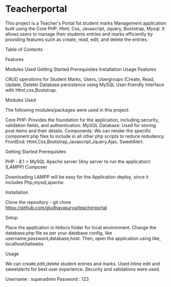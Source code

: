 # Teacherportal

This project is a Teacher's Portal fot student marks Management application built using the Core PHP, Html, Css, Javascript, Jquery, Bootstrap, Mysql. It allows users to manage their students entries and marks efficiently by providing features such as create, read, edit, and delete the entries.

Table of Contents

Features

Modules Used 
Getting Started 
Prerequisites 
Installation 
Usage 
Features

CRUD operations for Student Marks, Users, Usergroups (Create, Read, Update, Delete) 
Database persistence using MySQL 
User-friendly interface with Html,css,Bootstrap.

Modules Used

The following modules/packages were used in this project:

Core PHP: Provides the foundation for the application, including security, validation fields, and authentication. 
MySQL Database: Used for storing post items and their details. 
Components: We can render the specific component php files to include in all other php scripts to reduce redudency. 
FrontEnd: Html,Css,Bootstrap,Javascript,Jquery,Ajax, SweetAlert.

Getting Started Prerequisites

PHP - 8.1 > MySQL Apache server (Any server to run the application) (LAMPP) Composer

Downloading LAMPP will be easy for the Application deploy, since it includes Php,mysql,apache.

Installation

Clone the repository - git clone https://github.com/gludhayasurya/teacherportal

Setup

Place the application in htdocs folder for local environment. Change the database.php file as per your database config, like username,password,database,host. Then, open the application using like, localhost/tailwebs

Usage

We can create,edit,delete student entries and marks. Used Inline edit and sweetalerts for best user experience. Security and validations were used.

Username  : superadmin
Password : 123

